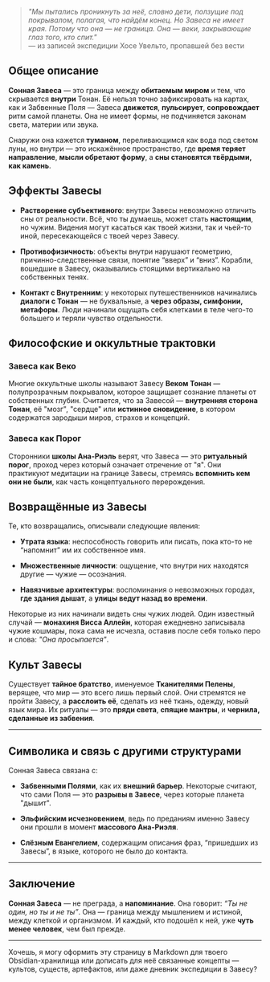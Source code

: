 

> _"Мы пытались проникнуть за неё, словно дети, ползущие под покрывалом, полагая, что найдём конец. Но Завеса не имеет края. Потому что она — не граница. Она — веки, закрывающие глаз того, кто спит."_  
> — из записей экспедиции Хосе Увельто, пропавшей без вести

## Общее описание

**Сонная Завеса** — это граница между **обитаемым миром** и тем, что скрывается **внутри** Тонан. Её нельзя точно зафиксировать на картах, как и Забвенные Поля — Завеса **движется**, **пульсирует**, **сопровождает** ритм самой планеты. Она не имеет формы, не подчиняется законам света, материи или звука.

Снаружи она кажется **туманом**, переливающимся как вода под светом луны, но внутри — это искажённое пространство, где **время теряет направление**, **мысли обретают форму**, а **сны становятся твёрдыми, как камень**.

## Эффекты Завесы

- **Растворение субъективного**: внутри Завесы невозможно отличить сны от реальности. Всё, что ты думаешь, может стать **настоящим**, но чужим. Видения могут касаться как твоей жизни, так и чьей-то иной, пересекающейся с твоей через Завесу.
    
- **Противофизичность**: объекты внутри нарушают геометрию, причинно-следственные связи, понятие “вверх” и “вниз”. Корабли, вошедшие в Завесу, оказывались стоящими вертикально на собственных тенях.
    
- **Контакт с Внутренним**: у некоторых путешественников начинались **диалоги с Тонан** — не буквальные, а **через образы, симфонии, метафоры**. Люди начинали ощущать себя клетками в теле чего-то большего и теряли чувство отдельности.
    
## Философские и оккультные трактовки

### Завеса как Веко

Многие оккультные школы называют Завесу **Веком Тонан** — полупрозрачным покрывалом, которое защищает сознание планеты от собственных глубин. Считается, что за Завесой — **внутренняя сторона Тонан**, её "мозг", "сердце" или **истинное сновидение**, в котором содержатся зародыши миров, страхов и концепций.

### Завеса как Порог

Сторонники **школы Ана-Риэль** верят, что Завеса — это **ритуальный порог**, проход через который означает отречение от "я". Они практикуют медитации на границе Завесы, стремясь **вспомнить кем они не были**, как часть концептуального перерождения.

## Возвращённые из Завесы

Те, кто возвращались, описывали следующие явления:

- **Утрата языка**: неспособность говорить или писать, пока кто-то не “напомнит” им их собственное имя.
    
- **Множественные личности**: ощущение, что внутри них находятся другие — чужие — осознания.
    
- **Навязчивые архитектуры**: воспоминания о невозможных городах, **где здания дышат**, а **улицы ведут назад во времени**.
    

Некоторые из них начинали видеть сны чужих людей. Один известный случай — **монахиня Висса Аллейн**, которая ежедневно записывала чужие кошмары, пока сама не исчезла, оставив после себя только перо и слова: _"Она просыпается"_.

## Культ Завесы

Существует **тайное братство**, именуемое **Тканителями Пелены**, верящее, что мир — это всего лишь первый слой. Они стремятся не пройти Завесу, а **расслоить её**, сделать из неё ткань, одежду, новый язык мира. Их ритуалы — это **пряди света**, **спящие мантры**, и **чернила, сделанные из забвения**.

---

## Символика и связь с другими структурами

Сонная Завеса связана с:

- **Забвенными Полями**, как их **внешний барьер**. Некоторые считают, что сами Поля — это **разрывы в Завесе**, через которые планета "дышит".
    
- **Эльфийским исчезновением**, ведь по преданиям именно Завесу они прошли в момент **массового Ана-Риэля**.
    
- **Слёзным Евангелием**, содержащим описания фраз, “пришедших из Завесы”, в языке, которого не было до контакта.
    

---

## Заключение

**Сонная Завеса** — не преграда, а **напоминание**. Она говорит: _“Ты не один, но ты и не ты”_. Она — граница между мышлением и истиной, между клеткой и организмом. И каждый, кто подошёл к ней, уже **чуть менее человек**, чем был прежде.

---

Хочешь, я могу оформить эту страницу в Markdown для твоего Obsidian-хранилища или дописать для неё связанные концепты — культов, существ, артефактов, или даже дневник экспедиции в Завесу?